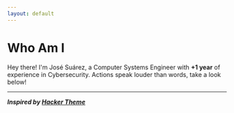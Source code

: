 ```yaml
---
layout: default
---
```


# Who Am I
Hey there! I'm José Suárez, a Computer Systems Engineer with **+1 year** of experience in Cybersecurity. Actions speak louder than words, take a look below!

* * *
_**Inspired by [Hacker Theme](https://github.com/pages-themes/hacker)**_